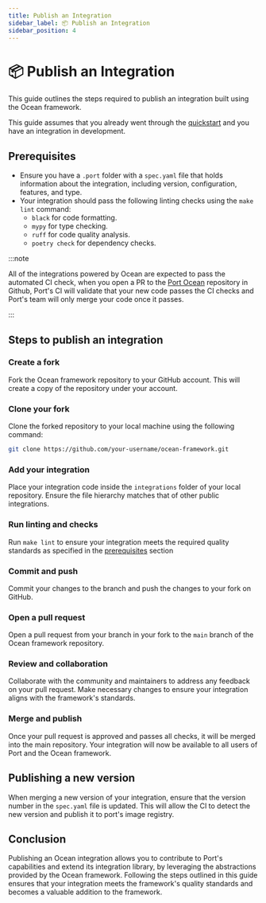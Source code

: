 ```yaml
---
title: Publish an Integration
sidebar_label: 📦 Publish an Integration
sidebar_position: 4
---
```


# 📦 Publish an Integration

This guide outlines the steps required to publish an integration built using the Ocean framework.

This guide assumes that you already went through the [quickstart](../getting-started/getting-started.md) and you have an integration in development.

## Prerequisites

- Ensure you have a `.port` folder with a `spec.yaml` file that holds information about the integration, including version, configuration, features, and type.
- Your integration should pass the following linting checks using the `make lint` command:
  - `black` for code formatting.
  - `mypy` for type checking.
  - `ruff` for code quality analysis.
  - `poetry check` for dependency checks.

:::note

All of the integrations powered by Ocean are expected to pass the automated CI check, when you open a PR to the [Port Ocean](https://github.com/port-labs/port-ocean) repository in Github, Port's CI will validate that your new code passes the CI checks and Port's team will only merge your code once it passes.

:::

## Steps to publish an integration

### Create a fork

Fork the Ocean framework repository to your GitHub account. This will create a copy of the repository under your account.

### Clone your fork

Clone the forked repository to your local machine using the following command:

```bash showLineNumbers
git clone https://github.com/your-username/ocean-framework.git
```

### Add your integration

Place your integration code inside the `integrations` folder of your local repository. Ensure the file hierarchy matches that of other public integrations.

### Run linting and checks

Run `make lint` to ensure your integration meets the required quality standards as specified in the [prerequisites](#prerequisites) section

### Commit and push

Commit your changes to the branch and push the changes to your fork on GitHub.

### Open a pull request

Open a pull request from your branch in your fork to the `main` branch of the Ocean framework repository.

### Review and collaboration

Collaborate with the community and maintainers to address any feedback on your pull request. Make necessary changes to ensure your integration aligns with the framework's standards.

### Merge and publish

Once your pull request is approved and passes all checks, it will be merged into the main repository. Your integration will now be available to all users of Port and the Ocean framework.

## Publishing a new version

When merging a new version of your integration, ensure that the version number in the `spec.yaml` file is updated. This will allow the CI to detect the new version and publish it to port's image registry.

## Conclusion

Publishing an Ocean integration allows you to contribute to Port's capabilities and extend its integration library, by leveraging the abstractions provided by the Ocean framework. Following the steps outlined in this guide ensures that your integration meets the framework's quality standards and becomes a valuable addition to the framework.

